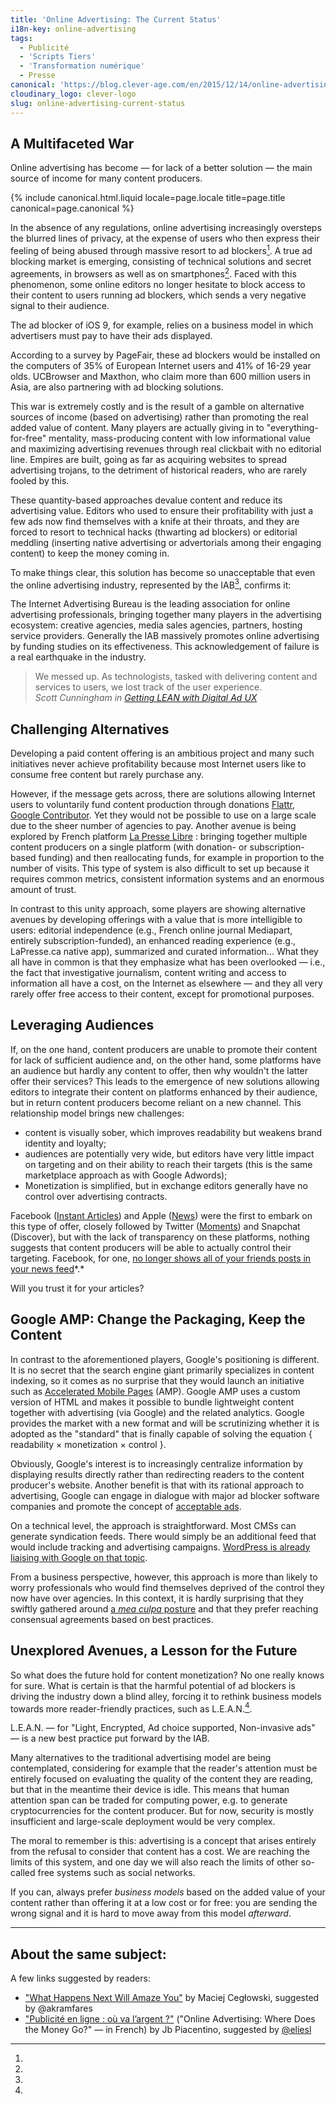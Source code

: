 ```yaml
---
title: 'Online Advertising: The Current Status'
i18n-key: online-advertising
tags:
  - Publicité
  - 'Scripts Tiers'
  - 'Transformation numérique'
  - Presse
canonical: 'https://blog.clever-age.com/en/2015/12/14/online-advertising-the-current-status/'
cloudinary_logo: clever-logo
slug: online-advertising-current-status
---
```


## A Multifaceted War

Online advertising has become — for lack of a better solution — the main source
of income for many content producers.

<!-- more -->

{% include canonical.html.liquid
    locale=page.locale
    title=page.title
    canonical=page.canonical
%}

In the absence of any regulations, online advertising increasingly oversteps the
blurred lines of privacy, at the expense of users who then express their feeling
of being abused through massive resort to ad blockers[^1]. A true ad blocking
market is emerging, consisting of technical solutions and secret agreements, in
browsers as well as on smartphones[^0]. Faced with this phenomenon, some online
editors no longer hesitate to block access to their content to users running ad
blockers, which sends a very negative signal to their audience.

[^0]:

  The ad blocker of iOS 9, for example, relies on a business model in which
  advertisers must pay to have their ads displayed.

[^1]:

  According to a survey by PageFair, these ad blockers would be installed on the
  computers of 35% of European Internet users and 41% of 16-29 year olds.
  UCBrowser and Maxthon, who claim more than 600 million users in Asia, are also
  partnering with ad blocking solutions.

This war is extremely costly and is the result of a gamble on alternative
sources of income (based on advertising) rather than promoting the real added
value of content. Many players are actually giving in to "everything-for-free"
mentality, mass-producing content with low informational value and maximizing
advertising revenues through real clickbait with no editorial line. Empires are
built, going as far as acquiring websites to spread advertising trojans, to the
detriment of historical readers, who are rarely fooled by this.

These quantity-based approaches devalue content and reduce its advertising
value. Editors who used to ensure their profitability with just a few ads now
find themselves with a knife at their throats, and they are forced to resort to
technical hacks (thwarting ad blockers) or editorial meddling (inserting native
advertising or advertorials among their engaging content) to keep the money
coming in.

To make things clear, this solution has become so unacceptable that even the
online advertising industry, represented by the IAB[^2], confirms it:

[^2]:

  The Internet Advertising Bureau is the leading association for online
  advertising professionals, bringing together many players in the advertising
  ecosystem: creative agencies, media sales agencies, partners, hosting service
  providers. Generally the IAB massively promotes online advertising by funding
  studies on its effectiveness. This acknowledgement of failure is a real
  earthquake in the industry.

> We messed up. As technologists, tasked with delivering content and services to
> users, we lost track of the user experience.  
> <cite>Scott Cunningham in <a href="http://www.iab.com/news/lean/" >Getting
> LEAN with Digital Ad UX</a></cite>

## Challenging Alternatives

Developing a paid content offering is an ambitious project and many such
initiatives never achieve profitability because most Internet users like to
consume free content but rarely purchase any.

However, if the message gets across, there are solutions allowing Internet users
to voluntarily fund content production through donations
<a href="https://flattr.com/" >Flattr</a>,
<a href="https://www.google.com/contributor/welcome/" >Google Contributor</a>.
Yet they would not be possible to use on a large scale due to the sheer number
of agencies to pay. Another avenue is being explored by French platform
<a href="https://medium.com/@presse_libre" >La Presse Libre</a> : bringing
together multiple content producers on a single platform (with donation- or
subscription-based funding) and then reallocating funds, for example in
proportion to the number of visits. This type of system is also difficult to set
up because it requires common metrics, consistent information systems and an
enormous amount of trust.

In contrast to this unity approach, some players are showing alternative avenues
by developing offerings with a value that is more intelligible to users:
editorial independence (e.g., French online journal Mediapart, entirely
subscription-funded), an enhanced reading experience (e.g., LaPresse.ca native
app), summarized and curated information... What they all have in common is that
they emphasize what has been overlooked — i.e., the fact that investigative
journalism, content writing and access to information all have a cost, on the
Internet as elsewhere — and they all very rarely offer free access to their
content, except for promotional purposes.

## Leveraging Audiences

If, on the one hand, content producers are unable to promote their content for
lack of sufficient audience and, on the other hand, some platforms have an
audience but hardly any content to offer, then why wouldn't the latter offer
their services? This leads to the emergence of new solutions allowing editors to
integrate their content on platforms enhanced by their audience, but in return
content producers become reliant on a new channel. This relationship model
brings new challenges:

<ul>
	<li>content is visually sober, which improves readability but weakens brand identity and loyalty;</li>
	<li>audiences are potentially very wide, but editors have very little impact on targeting and on their ability to reach their targets (this is the same marketplace approach as with Google Adwords);</li>
	<li>Monetization is simplified, but in exchange editors generally have no control over advertising contracts.</li>
</ul>
Facebook (<a href="https://instantarticles.fb.com/" >Instant Articles</a>) and Apple (<a href="http://www.apple.com/news/" >News</a>) were the first to embark on this type of offer, closely followed by Twitter (<a href="https://about.twitter.com/moments" >Moments</a>) and Snapchat (Discover), but with the lack of transparency on these platforms, nothing suggests that content producers will be able to actually control their targeting. Facebook, for one, <a href="http://lexpansion.lexpress.fr/high-tech/les-fantomes-de-facebook-ces-amis-dont-on-ne-recoit-plus-les-messages_1499174.html" >no longer shows all of your friends posts in your news feed</a>*.*

Will you trust it for your articles?

## Google AMP: Change the Packaging, Keep the Content

In contrast to the aforementioned players, Google's positioning is different. It
is no secret that the search engine giant primarily specializes in content
indexing, so it comes as no surprise that they would launch an initiative such
as <a href="https://www.ampproject.org/" >Accelerated Mobile Pages</a> (AMP).
Google AMP uses a custom version of HTML and makes it possible to bundle
lightweight content together with advertising (via Google) and the related
analytics. Google provides the market with a new format and will be scrutinizing
whether it is adopted as the "standard" that is finally capable of solving the
equation { readability × monetization × control }.

Obviously, Google's interest is to increasingly centralize information by
displaying results directly rather than redirecting readers to the content
producer's website. Another benefit is that with its rational approach to
advertising, Google can engage in dialogue with major ad blocker software
companies and promote the concept of
<a href="https://acceptableads.org/" >acceptable ads</a>.

On a technical level, the approach is straightforward. Most CMSs can generate
syndication feeds. There would simply be an additional feed that would include
tracking and advertising campaigns.
<a href="https://vip.wordpress.com/2015/10/07/mobile-web/" >WordPress is already
liaising with Google on that topic</a>.

From a business perspective, however, this approach is more than likely to worry
professionals who would find themselves deprived of the control they now have
over agencies. In this context, it is hardly surprising that they swiftly
gathered around <a href="http://www.iab.com/news/lean/">a _mea culpa_
posture</a> and that they prefer reaching consensual agreements based on best
practices.

## Unexplored Avenues, a Lesson for the Future

So what does the future hold for content monetization? No one really knows for
sure. What is certain is that the harmful potential of ad blockers is driving
the industry down a blind alley, forcing it to rethink business models towards
more reader-friendly practices, such as L.E.A.N.[^3].

[^3]:

  L.E.A.N. — for "Light, Encrypted, Ad choice supported, Non-invasive ads" — is
  a new best practice put forward by the IAB.

Many alternatives to the traditional advertising model are being contemplated,
considering for example that the reader's attention must be entirely focused on
evaluating the quality of the content they are reading, but that in the meantime
their device is idle. This means that human attention span can be traded for
computing power, e.g. to generate cryptocurrencies for the content producer. But
for now, security is mostly insufficient and large-scale deployment would be
very complex.

The moral to remember is this: advertising is a concept that arises entirely
from the refusal to consider that content has a cost. We are reaching the limits
of this system, and one day we will also reach the limits of other so-called
free systems such as social networks.

If you can, always prefer _business models_ based on the added value of your
content rather than offering it at a low cost or for free: you are sending the
wrong signal and it is hard to move away from this model _afterward_.

---

## About the same subject:

A few links suggested by readers:

- ["What Happens Next Will Amaze You"](http://idlewords.com/talks/what_happens_next_will_amaze_you.htm)
  by Maciej Cegłowski, suggested by @akramfares
- ["Publicité en ligne : où va l’argent ?"](https://piacentino.com/jb/2015/publicite-en-ligne-ou-va-largent)
  ("Online Advertising: Where Does the Money Go?" — in French) by Jb Piacentino,
  suggested by [@eliesl](https://twitter.com/eliesl)
